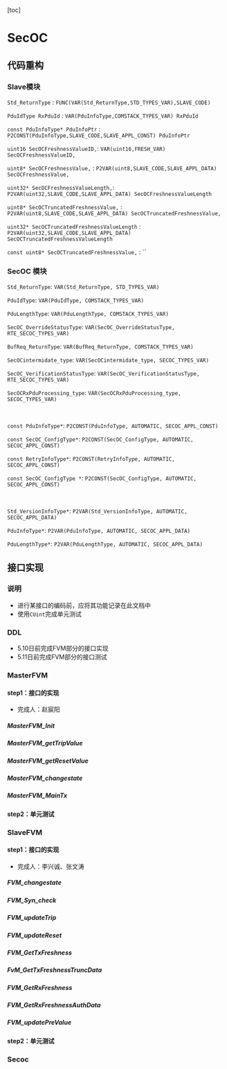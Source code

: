 [toc]

# SecOC

## 代码重构

### Slave模块

`Std_ReturnType` :
    `FUNC(VAR(Std_ReturnType,STD_TYPES_VAR),SLAVE_CODE)`

`PduIdType RxPduId` :
    `VAR(PduInfoType,COMSTACK_TYPES_VAR) RxPduId`

`const PduInfoType* PduInfoPtr` :
    `P2CONST(PduInfoType,SLAVE_CODE,SLAVE_APPL_CONST) PduInfoPtr`

`uint16 SecOCFreshnessValueID,`:
    `VAR(uint16,FRESH_VAR) SecOCFreshnessValueID,`

`uint8* SecOCFreshnessValue,` :
    `P2VAR(uint8,SLAVE_CODE,SLAVE_APPL_DATA) SecOCFreshnessValue,`

`uint32* SecOCFreshnessValueLength,`:
    `P2VAR(uint32,SLAVE_CODE,SLAVE_APPL_DATA) SecOCFreshnessValueLength`

`uint8* SecOCTruncatedFreshnessValue,` :
    `P2VAR(uint8,SLAVE_CODE,SLAVE_APPL_DATA) SecOCTruncatedFreshnessValue,`

`uint32* SecOCTruncatedFreshnessValueLength` :
    `P2VAR(uint32,SLAVE_CODE,SLAVE_APPL_DATA) SecOCTruncatedFreshnessValueLength`   
     
`const uint8* SecOCTruncatedFreshnessValue,` :
    ``

### SecOC 模块

`Std_ReturnType`: `VAR(Std_ReturnType, STD_TYPES_VAR)`

`PduIdType`: `VAR(PduIdType, COMSTACK_TYPES_VAR)`

`PduLengthType`: `VAR(PduLengthType, COMSTACK_TYPES_VAR)`

`SecOC_OverrideStatusType`: `VAR(SecOC_OverrideStatusType, RTE_SECOC_TYPES_VAR)`

`BufReq_ReturnType`: `VAR(BufReq_ReturnType, COMSTACK_TYPES_VAR)`

`SecOCintermidate_type`: `VAR(SecOCintermidate_type, SECOC_TYPES_VAR)`

`SecOC_VerificationStatusType`: `VAR(SecOC_VerificationStatusType, RTE_SECOC_TYPES_VAR)`

`SecOCRxPduProcessing_type`: `VAR(SecOCRxPduProcessing_type, SECOC_TYPES_VAR)`

</br>

`const PduInfoType*`: `P2CONST(PduInfoType, AUTOMATIC, SECOC_APPL_CONST)`

`const SecOC_ConfigType*`: `P2CONST(SecOC_ConfigType, AUTOMATIC, SECOC_APPL_CONST)`

`const RetryInfoType*`: `P2CONST(RetryInfoType, AUTOMATIC, SECOC_APPL_CONST)`

`const SecOC_ConfigType *`: `P2CONST(SecOC_ConfigType, AUTOMATIC, SECOC_APPL_CONST)`

</br>

`Std_VersionInfoType*`: `P2VAR(Std_VersionInfoType, AUTOMATIC, SECOC_APPL_DATA)`

`PduInfoType*`: `P2VAR(PduInfoType, AUTOMATIC, SECOC_APPL_DATA)`

`PduLengthType*`: `P2VAR(PduLengthType, AUTOMATIC, SECOC_APPL_DATA)`



## 接口实现

### 说明

- 进行某接口的编码前，应将其功能记录在此文档中
- 使用`CUint`完成单元测试

### DDL

- 5.10日前完成FVM部分的接口实现
- 5.11日前完成FVM部分的接口测试

### MasterFVM

#### step1：接口的实现

- 完成人：赵宸阳

##### MasterFVM_Init

##### MasterFVM_getTripValue

##### MasterFVM_getResetValue

##### MasterFVM_changestate

##### MasterFVM_MainTx

#### step2：单元测试

### SlaveFVM

#### step1：接口的实现

- 完成人：李兴诚、张文涛

##### FVM_changestate

##### FVM_Syn_check

##### FVM_updateTrip

##### FVM_updateReset

##### FVM_GetTxFreshness

##### FvM_GetTxFreshnessTruncData

##### FVM_GetRxFreshness

##### FVM_GetRxFreshnessAuthData

##### FVM_updatePreValue

#### step2：单元测试

### Secoc

